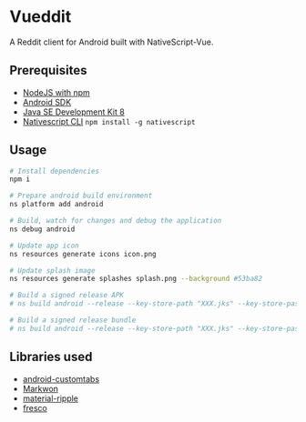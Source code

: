 # Vueddit

A Reddit client for Android built with NativeScript-Vue.

## Prerequisites

* [NodeJS with npm](https://nodejs.org/en/download/current/)
* [Android SDK](https://developer.android.com/studio)
* [Java SE Development Kit 8](https://www.oracle.com/java/technologies/javase/javase-jdk8-downloads.html)
* [Nativescript CLI](https://github.com/NativeScript/nativescript-cli) `npm install -g nativescript`

## Usage

``` bash
# Install dependencies
npm i

# Prepare android build environment
ns platform add android

# Build, watch for changes and debug the application
ns debug android

# Update app icon
ns resources generate icons icon.png

# Update splash image
ns resources generate splashes splash.png --background #53ba82

# Build a signed release APK
# ns build android --release --key-store-path "XXX.jks" --key-store-password XXX --key-store-alias XXX --key-store-alias-password XXX

# Build a signed release bundle
# ns build android --release --key-store-path "XXX.jks" --key-store-password XXX --key-store-alias XXX --key-store-alias-password XXX --aab
```

## Libraries used

* [android-customtabs](https://github.com/saschpe/android-customtabs)
* [Markwon](https://github.com/noties/Markwon)
* [material-ripple](https://github.com/balysv/material-ripple)
* [fresco](https://github.com/facebook/fresco)
